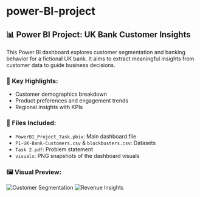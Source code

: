 # power-BI-project
## 📊 Power BI Project: UK Bank Customer Insights

This Power BI dashboard explores customer segmentation and banking behavior for a fictional UK bank. It aims to extract meaningful insights from customer data to guide business decisions.

### 🔹 Key Highlights:
- Customer demographics breakdown
- Product preferences and engagement trends
- Regional insights with KPIs

### 📁 Files Included:
- `PowerBI_Project_Task.pbix`: Main dashboard file
- `P1-UK-Bank-Customers.csv` & `blockbusters.csv`: Datasets
- `Task 2.pdf`: Problem statement
- `visuals`: PNG snapshots of the dashboard visuals

### 🖼 Visual Preview:

![Customer Segmentation](PowerBI/visuals/customer_segmentation.png)
![Revenue Insights](PowerBI/visuals/revenue_insights.jpg)
